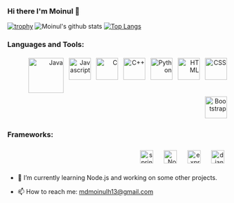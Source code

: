 ### Hi there I'm Moinul 👋

<!--
**aang13/aang13** is a ✨ _special_ ✨ repository because its `README.md` (this file) appears on your GitHub profile.
Here are some ideas to get you started:
- 🔭 I’m currently working on ...
- 🌱 I’m currently learning ...
- 👯 I’m looking to collaborate on ...
- 🤔 I’m looking for help with ...
- 💬 Ask me about ...
- 📫 How to reach me: ...
- 😄 Pronouns: ...
- ⚡ Fun fact: ...
-->
[![trophy](https://github-profile-trophy.vercel.app/?username=aang13)](https://github.com/ryo-ma/github-profile-trophy)
![Moinul's github stats](https://github-readme-stats.vercel.app/api?username=aang13&count_private=true)
[![Top Langs](https://github-readme-stats.vercel.app/api/top-langs/?username=aang13&langs_count=8&hide=html,css&layout=compact)](https://github.com/aang13/github-readme-stats)

### Languages and Tools:
<p align="right">
<img 
     src="https://images.vexels.com/media/users/3/166401/isolated/preview/b82aa7ac3f736dd78570dd3fa3fa9e24-java-programming-language-icon-by-vexels.png" 
     alt="Java" height="80" style="vertical-align:top; margin:4px">
<img 
     src="https://www.freepnglogos.com/uploads/javascript-png/javascript-vector-logo-yellow-png-transparent-javascript-vector-12.png" 
     alt="Javascript" height="50" style="vertical-align:top; margin:4px">
<img 
     src="https://cdn.iconscout.com/icon/free/png-512/c-programming-569564.png" 
     alt="C" height="50" style="vertical-align:top; margin:4px">
<img 
     src="https://img.icons8.com/color/452/c-plus-plus-logo.png" 
     alt="C++" height="50" style="vertical-align:top; margin:4px"> 
 <img 
     src="https://cdn3.iconfinder.com/data/icons/logos-and-brands-adobe/512/267_Python-512.png" 
     alt="Python" height="50" style="vertical-align:top; margin:4px">
<!--  <img 
     src="https://bashlogo.com/img/logo/jpg/full_colored_dark.jpg" 
     alt="Bash" height="50" style="vertical-align:top; margin:4px"> -->
<!--  <img 
     src="https://upload.wikimedia.org/wikipedia/commons/thumb/4/4f/Icon-Vim.svg/1200px-Icon-Vim.svg.png" 
     alt="Vim" height="50" style="vertical-align:top; margin:4px"> -->
  <img 
     src="https://www.w3.org/html/logo/downloads/HTML5_Logo_512.png" 
     alt="HTML" height="50" style="vertical-align:top; margin:4px">
  <img 
     src="https://upload.wikimedia.org/wikipedia/commons/thumb/d/d5/CSS3_logo_and_wordmark.svg/1200px-CSS3_logo_and_wordmark.svg.png" 
     alt="CSS" height="50" style="vertical-align:top; margin:4px">
  <img 
     src="https://getbootstrap.com/docs/4.0/assets/brand/bootstrap-social-logo.png" 
     alt="Bootstrap" height="50" style="vertical-align:top; margin:4px">
</p>

### Frameworks:
<p align="right">
<img 
     src="https://dzone.com/storage/temp/12434118-spring-boot-logo.png" 
     alt="spring-boot" height="30" style="vertical-align:top; margin:10px">
<img 
     src="https://www.logolynx.com/images/logolynx/08/08bc1e1ab432c9d956566b235925dd47.png" 
     alt="NodeJS" height="30" style="vertical-align:top; margin:10px">
<img 
     src="https://transang.me/content/images/2019/11/ExpressJS.png"
     alt="expressJS" height="30" style="vertical-align:top; margin:10px">
<img 
     src="https://www.vhv.rs/dpng/d/443-4430861_django-python-logo-png-png-download-django-python.png" 
     alt="django" height="30" style="vertical-align:top; margin:10px"> 
</p>


- 🌱 I’m currently learning Node.js and working on some other projects.

- 📫 How to reach me: mdmoinulh13@gmail.com
